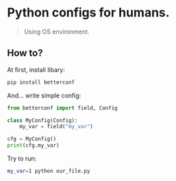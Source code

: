 # Python configs for humans.
> Using OS environment.


## How to?
At first, install libary:

```sh
pip install betterconf
```

And... write simple config:
```python
from betterconf import field, Config

class MyConfig(Config):
    my_var = field("my_var")

cfg = MyConfig()
print(cfg.my_var)
```

Try to run:
```sh
my_var=1 python our_file.py
```